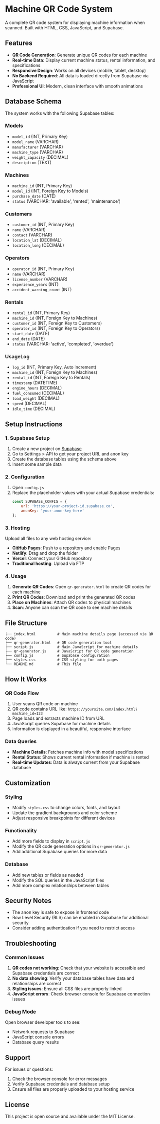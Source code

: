# Machine QR Code System

A complete QR code system for displaying machine information when scanned. Built with HTML, CSS, JavaScript, and Supabase.

## Features

- **QR Code Generation**: Generate unique QR codes for each machine
- **Real-time Data**: Display current machine status, rental information, and specifications
- **Responsive Design**: Works on all devices (mobile, tablet, desktop)
- **No Backend Required**: All data is loaded directly from Supabase via JavaScript
- **Professional UI**: Modern, clean interface with smooth animations

## Database Schema

The system works with the following Supabase tables:

### Models
- `model_id` (INT, Primary Key)
- `model_name` (VARCHAR)
- `manufacturer` (VARCHAR)
- `machine_type` (VARCHAR)
- `weight_capacity` (DECIMAL)
- `description` (TEXT)

### Machines
- `machine_id` (INT, Primary Key)
- `model_id` (INT, Foreign Key to Models)
- `purchase_date` (DATE)
- `status` (VARCHAR: 'available', 'rented', 'maintenance')

### Customers
- `customer_id` (INT, Primary Key)
- `name` (VARCHAR)
- `contact` (VARCHAR)
- `location_lat` (DECIMAL)
- `location_long` (DECIMAL)

### Operators
- `operator_id` (INT, Primary Key)
- `name` (VARCHAR)
- `license_number` (VARCHAR)
- `experience_years` (INT)
- `accident_warning_count` (INT)

### Rentals
- `rental_id` (INT, Primary Key)
- `machine_id` (INT, Foreign Key to Machines)
- `customer_id` (INT, Foreign Key to Customers)
- `operator_id` (INT, Foreign Key to Operators)
- `start_date` (DATE)
- `end_date` (DATE)
- `status` (VARCHAR: 'active', 'completed', 'overdue')

### UsageLog
- `log_id` (INT, Primary Key, Auto Increment)
- `machine_id` (INT, Foreign Key to Machines)
- `rental_id` (INT, Foreign Key to Rentals)
- `timestamp` (DATETIME)
- `engine_hours` (DECIMAL)
- `fuel_consumed` (DECIMAL)
- `load_weight` (DECIMAL)
- `speed` (DECIMAL)
- `idle_time` (DECIMAL)

## Setup Instructions

### 1. Supabase Setup

1. Create a new project on [Supabase](https://supabase.com)
2. Go to Settings > API to get your project URL and anon key
3. Create the database tables using the schema above
4. Insert some sample data

### 2. Configuration

1. Open `config.js`
2. Replace the placeholder values with your actual Supabase credentials:
   ```javascript
   const SUPABASE_CONFIG = {
       url: 'https://your-project-id.supabase.co',
       anonKey: 'your-anon-key-here'
   };
   ```

### 3. Hosting

Upload all files to any web hosting service:

- **GitHub Pages**: Push to a repository and enable Pages
- **Netlify**: Drag and drop the folder
- **Vercel**: Connect your GitHub repository
- **Traditional hosting**: Upload via FTP

### 4. Usage

1. **Generate QR Codes**: Open `qr-generator.html` to create QR codes for each machine
2. **Print QR Codes**: Download and print the generated QR codes
3. **Place on Machines**: Attach QR codes to physical machines
4. **Scan**: Anyone can scan the QR code to see machine details

## File Structure

```
├── index.html          # Main machine details page (accessed via QR code)
├── qr-generator.html   # QR code generation tool
├── script.js           # Main JavaScript for machine details
├── qr-generator.js     # JavaScript for QR code generation
├── config.js           # Supabase configuration
├── styles.css          # CSS styling for both pages
└── README.md           # This file
```

## How It Works

### QR Code Flow
1. User scans QR code on machine
2. QR code contains URL like: `https://yoursite.com/index.html?machine_id=123`
3. Page loads and extracts machine ID from URL
4. JavaScript queries Supabase for machine details
5. Information is displayed in a beautiful, responsive interface

### Data Queries
- **Machine Details**: Fetches machine info with model specifications
- **Rental Status**: Shows current rental information if machine is rented
- **Real-time Updates**: Data is always current from your Supabase database

## Customization

### Styling
- Modify `styles.css` to change colors, fonts, and layout
- Update the gradient backgrounds and color scheme
- Adjust responsive breakpoints for different devices

### Functionality
- Add more fields to display in `script.js`
- Modify the QR code generation options in `qr-generator.js`
- Add additional Supabase queries for more data

### Database
- Add new tables or fields as needed
- Modify the SQL queries in the JavaScript files
- Add more complex relationships between tables

## Security Notes

- The anon key is safe to expose in frontend code
- Row Level Security (RLS) can be enabled in Supabase for additional security
- Consider adding authentication if you need to restrict access

## Troubleshooting

### Common Issues

1. **QR codes not working**: Check that your website is accessible and Supabase credentials are correct
2. **No data showing**: Verify your database tables have data and relationships are correct
3. **Styling issues**: Ensure all CSS files are properly linked
4. **JavaScript errors**: Check browser console for Supabase connection issues

### Debug Mode

Open browser developer tools to see:
- Network requests to Supabase
- JavaScript console errors
- Database query results

## Support

For issues or questions:
1. Check the browser console for error messages
2. Verify Supabase credentials and database setup
3. Ensure all files are properly uploaded to your hosting service

## License

This project is open source and available under the MIT License.